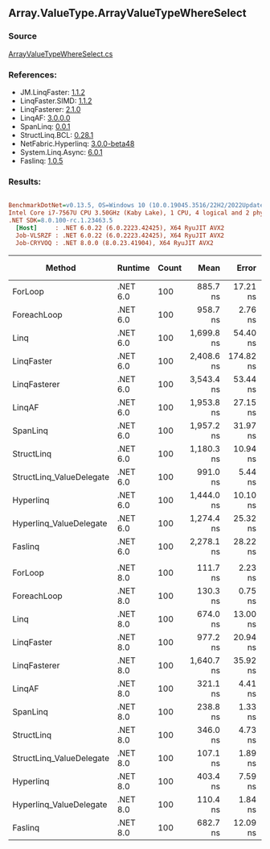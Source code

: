 ﻿## Array.ValueType.ArrayValueTypeWhereSelect

### Source
[ArrayValueTypeWhereSelect.cs](../LinqBenchmarks/Array/ValueType/ArrayValueTypeWhereSelect.cs)

### References:
- JM.LinqFaster: [1.1.2](https://www.nuget.org/packages/JM.LinqFaster/1.1.2)
- LinqFaster.SIMD: [1.1.2](https://www.nuget.org/packages/LinqFaster.SIMD/1.0.3)
- LinqFasterer: [2.1.0](https://www.nuget.org/packages/LinqFasterer/2.1.0)
- LinqAF: [3.0.0.0](https://www.nuget.org/packages/LinqAF/3.0.0.0)
- SpanLinq: [0.0.1](https://www.nuget.org/packages/SpanLinq/0.0.1)
- StructLinq.BCL: [0.28.1](https://www.nuget.org/packages/StructLinq/0.28.1)
- NetFabric.Hyperlinq: [3.0.0-beta48](https://www.nuget.org/packages/NetFabric.Hyperlinq/3.0.0-beta48)
- System.Linq.Async: [6.0.1](https://www.nuget.org/packages/System.Linq.Async/6.0.1)
- Faslinq: [1.0.5](https://www.nuget.org/packages/Faslinq/1.0.5)

### Results:
``` ini

BenchmarkDotNet=v0.13.5, OS=Windows 10 (10.0.19045.3516/22H2/2022Update)
Intel Core i7-7567U CPU 3.50GHz (Kaby Lake), 1 CPU, 4 logical and 2 physical cores
.NET SDK=8.0.100-rc.1.23463.5
  [Host]     : .NET 6.0.22 (6.0.2223.42425), X64 RyuJIT AVX2
  Job-VLSRZF : .NET 6.0.22 (6.0.2223.42425), X64 RyuJIT AVX2
  Job-CRYVOQ : .NET 8.0.0 (8.0.23.41904), X64 RyuJIT AVX2


```
|                   Method |  Runtime | Count |       Mean |     Error |    StdDev |     Median |         Ratio | RatioSD |   Gen0 | Allocated | Alloc Ratio |
|------------------------- |--------- |------ |-----------:|----------:|----------:|-----------:|--------------:|--------:|-------:|----------:|------------:|
|                  ForLoop | .NET 6.0 |   100 |   885.7 ns |  17.21 ns |  16.90 ns |   877.2 ns |      baseline |         |      - |         - |          NA |
|              ForeachLoop | .NET 6.0 |   100 |   958.7 ns |   2.76 ns |   2.58 ns |   958.2 ns |  1.08x slower |   0.02x |      - |         - |          NA |
|                     Linq | .NET 6.0 |   100 | 1,699.8 ns |  54.40 ns | 160.39 ns | 1,609.0 ns |  1.90x slower |   0.24x | 0.1030 |     216 B |          NA |
|               LinqFaster | .NET 6.0 |   100 | 2,408.6 ns | 174.82 ns | 515.47 ns | 2,176.8 ns |  2.82x slower |   0.43x | 4.7264 |    9904 B |          NA |
|             LinqFasterer | .NET 6.0 |   100 | 3,543.4 ns |  53.44 ns |  49.98 ns | 3,550.2 ns |  4.00x slower |   0.08x | 6.0196 |   12624 B |          NA |
|                   LinqAF | .NET 6.0 |   100 | 1,953.8 ns |  27.15 ns |  22.67 ns | 1,949.9 ns |  2.20x slower |   0.04x |      - |         - |          NA |
|                 SpanLinq | .NET 6.0 |   100 | 1,957.2 ns |  31.97 ns |  31.40 ns | 1,947.1 ns |  2.21x slower |   0.06x |      - |         - |          NA |
|               StructLinq | .NET 6.0 |   100 | 1,180.3 ns |  10.94 ns |   8.54 ns | 1,177.8 ns |  1.33x slower |   0.03x | 0.0305 |      64 B |          NA |
| StructLinq_ValueDelegate | .NET 6.0 |   100 |   991.0 ns |   5.44 ns |   4.55 ns |   991.5 ns |  1.12x slower |   0.02x |      - |         - |          NA |
|                Hyperlinq | .NET 6.0 |   100 | 1,444.0 ns |  10.10 ns |   8.43 ns | 1,441.2 ns |  1.63x slower |   0.03x |      - |         - |          NA |
|  Hyperlinq_ValueDelegate | .NET 6.0 |   100 | 1,274.4 ns |  25.32 ns |  31.10 ns | 1,259.2 ns |  1.44x slower |   0.05x |      - |         - |          NA |
|                  Faslinq | .NET 6.0 |   100 | 2,278.1 ns |  28.22 ns |  28.97 ns | 2,269.7 ns |  2.57x slower |   0.05x | 3.0670 |    6424 B |          NA |
|                          |          |       |            |           |           |            |               |         |        |           |             |
|                  ForLoop | .NET 8.0 |   100 |   111.7 ns |   2.23 ns |   4.03 ns |   109.8 ns |      baseline |         |      - |         - |          NA |
|              ForeachLoop | .NET 8.0 |   100 |   130.3 ns |   0.75 ns |   0.62 ns |   130.5 ns |  1.17x slower |   0.03x |      - |         - |          NA |
|                     Linq | .NET 8.0 |   100 |   674.0 ns |  13.00 ns |  15.47 ns |   668.7 ns |  5.98x slower |   0.30x | 0.1030 |     216 B |          NA |
|               LinqFaster | .NET 8.0 |   100 |   977.2 ns |  20.94 ns |  60.08 ns |   963.7 ns |  8.82x slower |   0.67x | 4.7274 |    9904 B |          NA |
|             LinqFasterer | .NET 8.0 |   100 | 1,640.7 ns |  35.92 ns | 103.07 ns | 1,587.9 ns | 15.02x slower |   0.73x | 6.0234 |   12624 B |          NA |
|                   LinqAF | .NET 8.0 |   100 |   321.1 ns |   4.41 ns |   3.68 ns |   319.9 ns |  2.89x slower |   0.06x |      - |         - |          NA |
|                 SpanLinq | .NET 8.0 |   100 |   238.8 ns |   1.33 ns |   1.24 ns |   239.3 ns |  2.15x slower |   0.05x |      - |         - |          NA |
|               StructLinq | .NET 8.0 |   100 |   346.0 ns |   4.73 ns |   3.69 ns |   346.1 ns |  3.11x slower |   0.10x | 0.0305 |      64 B |          NA |
| StructLinq_ValueDelegate | .NET 8.0 |   100 |   107.1 ns |   1.89 ns |   3.20 ns |   105.9 ns |  1.05x faster |   0.04x |      - |         - |          NA |
|                Hyperlinq | .NET 8.0 |   100 |   403.4 ns |   7.59 ns |   6.73 ns |   403.6 ns |  3.63x slower |   0.11x |      - |         - |          NA |
|  Hyperlinq_ValueDelegate | .NET 8.0 |   100 |   110.4 ns |   1.84 ns |   1.44 ns |   110.7 ns |  1.01x faster |   0.03x |      - |         - |          NA |
|                  Faslinq | .NET 8.0 |   100 |   682.7 ns |  12.09 ns |  20.54 ns |   675.6 ns |  6.11x slower |   0.31x | 3.0670 |    6424 B |          NA |
